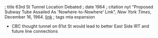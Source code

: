 ; title 63rd St Tunnel Location Debated
; date 1964
; citation nyt "Proposed Subway Tube Assailed As 'Nowhere-to-Nowhere' Link", *New York Times*, December 16, 1964. [link](http://query.nytimes.com/gst/abstract.html?res=980CE1D71739E633A25755C1A9649D946591D6CF&legacy=true)
; tags mta expansion

- CBC thought tunnel on 61st St would lead to better East Side IRT and future line connections

